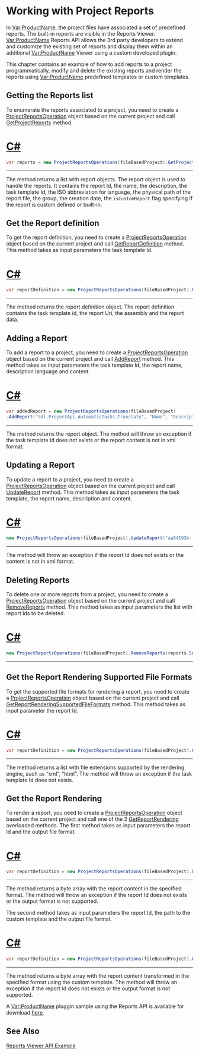 Working with Project Reports
==

In <Var:ProductName>, the project files have associated a set of predefined reports. The built-in reports are visible in the Reports Viewer. <Var:ProductName> Reports API allows the 3rd party developers to extend and customize the existing set of reports and display them within an additional <Var:ProductName> Viewer using a custom developed plugin. 

This chapter contains an example of how to add reports to a project programmatically, modify and delete the existing reports and render the reports using <Var:ProductName> predefined templates or custom templates.

Getting the Reports list
--

To enumerate the reports associated to a project, you need to create a [ProjectReportsOperation](../../api/projectautomation/Sdl.ProjectAutomation.FileBased.Reports.Operations.ProjectReportsOperations.yml) object based on the current project and call [GetProjectReports](../../api/projectautomation/Sdl.ProjectAutomation.FileBased.Reports.Operations.ProjectReportsOperations.yml#Sdl_ProjectAutomation_FileBased_Reports_Operations_ProjectReportsOperations_GetProjectReports) method.

# [C#](#tab/tabid-1)
```CS
var reports = new ProjectReportsOperations(fileBasedProject).GetProjectReports();
```
***

The method returns a list with report objects.
The report object is used to handle the reports. It contains the report Id, the name, the description, the task template Id, the ISO abbreviation for language, the physical path of the report file, the group, the creation date, the ```isCustomReport``` flag specifying if the report is custom defined or built-in. 

Get the Report definition
--

To get the report definition, you need to create a [ProjectReportsOperation](../../api/projectautomation/Sdl.ProjectAutomation.FileBased.Reports.Operations.ProjectReportsOperations.yml) object based on the current project and call [GetReportDefinition](../../api/projectautomation/Sdl.ProjectAutomation.FileBased.Reports.Operations.ProjectReportsOperations.yml#Sdl_ProjectAutomation_FileBased_Reports_Operations_ProjectReportsOperations_GetReportDefinition_System_String_) method. This method takes as input parameters the task template Id.

# [C#](#tab/tabid-2)
```CS
var reportDefinition = new ProjectReportsOperations(fileBasedProject).GetReportDefinition("Sdl.ProjectApi.AutomaticTasks.Translate");
```
***

The method returns the report definition object.
The report definition contains the task template id, the report Uri, the assembly and the report data. 

Adding a Report
--

To add a report to a project, you need to create a [ProjectReportsOperation](../../api/projectautomation/Sdl.ProjectAutomation.FileBased.Reports.Operations.ProjectReportsOperations.yml) object based on the current project and call [AddReport](../../api/projectautomation/Sdl.ProjectAutomation.FileBased.Reports.Operations.ProjectReportsOperations.yml#Sdl_ProjectAutomation_FileBased_Reports_Operations_ProjectReportsOperations_AddReport_System_String_System_String_System_String_System_String_System_String_) method. This method takes as input parameters the task template Id, the report name, description language and content.

# [C#](#tab/tabid-3)
```CS
var addedReport = new ProjectReportsOperations(fileBasedProject)
.AddReport("Sdl.ProjectApi.AutomaticTasks.Translate", "Name", "Description", "de-De", "<xml></xml>");
```
***

The method returns the report object.
The method will throw an exception if the task template Id does not exists or the report content is not in xml format.

Updating a Report
--

To update a report to a project, you need to create a [ProjectReportsOperation](../../api/projectautomation/Sdl.ProjectAutomation.FileBased.Reports.Operations.ProjectReportsOperations.yml) object based on the current project and call [UpdateReport](../../api/projectautomation/Sdl.ProjectAutomation.FileBased.Reports.Operations.ProjectReportsOperations.yml#Sdl_ProjectAutomation_FileBased_Reports_Operations_ProjectReportsOperations_UpdateReport_System_Guid_System_String_System_String_System_String_) method. This method takes as input parameters the task template, the report name, description and content.

# [C#](#tab/tabid-4)
```CS
new ProjectReportsOperations(fileBasedProject).UpdateReport("aa84193b-fd88-439c-8293-4ad0f9cfa8ec", "Name", "Description", "<xml></xml>");
```
***

The method will throw an exception if the report Id does not exists or the content is not in xml format.

Deleting Reports
--

To delete one or more reports from a project, you need to create a [ProjectReportsOperation](../../api/projectautomation/Sdl.ProjectAutomation.FileBased.Reports.Operations.ProjectReportsOperations.yml) object based on the current project and call [RemoveReports](../../api/projectautomation/Sdl.ProjectAutomation.FileBased.Reports.Operations.ProjectReportsOperations.yml#Sdl_ProjectAutomation_FileBased_Reports_Operations_ProjectReportsOperations_RemoveReports_System_Collections_Generic_List_System_Guid__) method. This method takes as input parameters the list with report Ids to be deleted.

# [C#](#tab/tabid-5)
```CS
new ProjectReportsOperations(fileBasedProject).RemoveReports(reports.Select(r => Guid.Parse(r.Id)).ToList());
```
***

Get the Report Rendering Supported File Formats
--

To get the supported file formats for rendering a report, you need to create a [ProjectReportsOperation](../../api/projectautomation/Sdl.ProjectAutomation.FileBased.Reports.Operations.ProjectReportsOperations.yml) object based on the current project and call [GetReportRenderingSupportedFileFormats](../../api/projectautomation/Sdl.ProjectAutomation.FileBased.Reports.Operations.ProjectReportsOperations.yml#Sdl_ProjectAutomation_FileBased_Reports_Operations_ProjectReportsOperations_GetReportRenderingSupportedFileFormats_System_Guid_) method. This method takes as input parameter the report Id.

# [C#](#tab/tabid-6)
```CS
var reportDefinition = new ProjectReportsOperations(fileBasedProject).GetReportRenderingSupportedFileFormats("aa84193b-fd88-439c-8293-4ad0f9cfa8ec");
```
***

The method returns a list with file extensions supported by the rendering engine, such as “xml”, “html”.
The method will throw an exception if the task template Id does not exists.

Get the Report Rendering
--

To render a report, you need to create a [ProjectReportsOperation](../../api/projectautomation/Sdl.ProjectAutomation.FileBased.Reports.Operations.ProjectReportsOperations.yml) object based on the current project and call one of the 2 [GetReportRendering](../../api/projectautomation/Sdl.ProjectAutomation.FileBased.Reports.Operations.ProjectReportsOperations.yml#Sdl_ProjectAutomation_FileBased_Reports_Operations_ProjectReportsOperations_GetReportRendering_System_Guid_System_String_) overloaded methods. 
The first method takes as input parameters the report Id and the output file format.

# [C#](#tab/tabid-7)
```CS
var reportDefinition = new ProjectReportsOperations(fileBasedProject).GetReportRendering("aa84193b-fd88-439c-8293-4ad0f9cfa8ec", "html");
```
***

The method returns a byte array with the report content in the specified format.
The method will throw an exception if the report Id does not exists or the output format is not supported.

The second method takes as input parameters the report Id, the path to the custom template and the output file format.

# [C#](#tab/tabid-8)
```CS
var reportDefinition = new ProjectReportsOperations(fileBasedProject).GetReportRendering("aa84193b-fd88-439c-8293-4ad0f9cfa8ec", "C:\ReportTemplates\CustomTemplate.xsl", "html");
```
***

The method returns a byte array with the report content transformed in the specified format using the custom template.
The method will throw an exception if the report Id does not exists or the output format is not supported.

A <Var:ProductName> pluggin sample using the Reports API is available for download [here](https://github.com/RWS/Sdl-Community/tree/master/Reports.Viewer.API.Example).

See Also
--

[Reports Viewer API Example](https://github.com/RWS/Sdl-Community/tree/master/Reports.Viewer.API.Example)